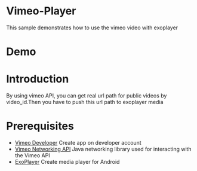 # Vimeo-Player
This sample demonstrates how to use the vimeo video with exoplayer 

# Demo


# Introduction 
By using vimeo API, you can get real url path for public videos by video_id.Then you have to push this url path to exoplayer media


# Prerequisites
- [Vimeo Developer](https://developer.vimeo.com/) Create app on developer account 
- [Vimeo Networking API](https://github.com/vimeo/vimeo-networking-java) Java networking library used for interacting with the Vimeo API
- [ExoPlayer](https://github.com/google/ExoPlayer) Create media player for Android 
